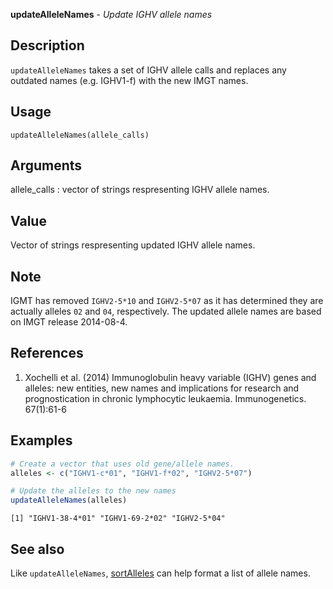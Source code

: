 **updateAlleleNames** - *Update IGHV allele names*

Description
--------------------

`updateAlleleNames` takes a set of IGHV allele calls and replaces any
outdated names (e.g. IGHV1-f) with the new IMGT names.


Usage
--------------------
```
updateAlleleNames(allele_calls)
```

Arguments
-------------------

allele_calls
:   vector of strings respresenting IGHV allele names.




Value
-------------------

Vector of strings respresenting updated IGHV allele names.


Note
-------------------

IGMT has removed `IGHV2-5*10` and `IGHV2-5*07` as it has determined they
are actually alleles `02` and `04`, respectively. The updated allele 
names are based on IMGT release 2014-08-4.


References
-------------------


1.  Xochelli et al. (2014) Immunoglobulin heavy variable (IGHV) genes
and alleles: new entities, new names and implications for research and
prognostication in chronic lymphocytic leukaemia. Immunogenetics. 67(1):61-6




Examples
-------------------

```R
# Create a vector that uses old gene/allele names.
alleles <- c("IGHV1-c*01", "IGHV1-f*02", "IGHV2-5*07")

# Update the alleles to the new names
updateAlleleNames(alleles)

```


```
[1] "IGHV1-38-4*01" "IGHV1-69-2*02" "IGHV2-5*04"   

```



See also
-------------------

Like `updateAlleleNames`, [sortAlleles](sortAlleles.md) can help
format a list of allele names.






